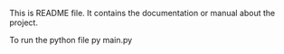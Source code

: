 This is README file.
It contains the documentation or manual about the project.

To run the python file
py main.py 